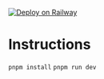 [![Deploy on Railway](https://railway.app/button.svg)](https://railway.app/template/q63Oi1?referralCode=C-JrDA)

# Instructions

`pnpm install`
`pnpm run dev`
